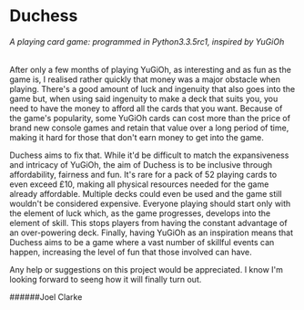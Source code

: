 # Duchess
###### A playing card game: programmed in Python3.3.5rc1, inspired by YuGiOh

After only a few months of playing YuGiOh, as interesting and as fun as the game is, I realised rather quickly that money was a major obstacle when playing. There's a good amount of luck and ingenuity that also goes into the game but, when using said ingenuity to make a deck that suits you, you need to have the money to afford all the cards that you want. Because of the game's popularity, some YuGiOh cards can cost more than the price of brand new console games and retain that value over a long period of time, making it hard for those that don't earn money to get into the game.

Duchess aims to fix that. While it'd be difficult to match the expansiveness and intricacy of YuGiOh, the aim of Duchess is to be inclusive through affordability, fairness and fun. It's rare for a pack of 52 playing cards to even exceed £10, making all physical resources needed for the game already affordable. Multiple decks could even be used and the game still wouldn't be considered expensive. Everyone playing should start only with the element of luck which, as the game progresses, develops into the element of skill. This stops players from having the constant advantage of an over-powering deck. Finally, having YuGiOh as an inspiration means that Duchess aims to be a game where a vast number of skillful events can happen, increasing the level of fun that those involved can have.

Any help or suggestions on this project would be appreciated. I know I'm looking forward to seeng how it will finally turn out.

######Joel Clarke
